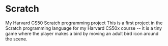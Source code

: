 # Scratch
My Harvard CS50 Scratch programming project
This is a first project in the Scratch programming language for my Harvard CS50x course -- it is a tiny game where the player makes a bird by moving an adult bird icon around the scene.
